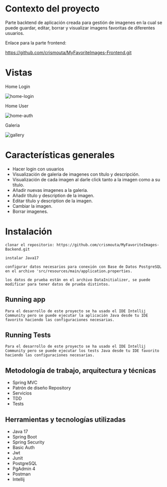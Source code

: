 # Contexto del proyecto
Parte backtend de aplicación creada para gestión de imagenes en la cual se puede guardar, editar, borrar y visualizar imagens favoritas de diferentes usuarios.

Enlace para la parte frontend:

https://github.com/crismouta/MyFavoriteImages-Frontend.git

# Vistas

Home Login

![home-login](https://github.com/crismouta/MyFavoriteImages-Frontend/assets/82060703/83402d78-9d66-4516-83e5-61911226d44a)

Home User

![home-auth](https://github.com/crismouta/MyFavoriteImages-Frontend/assets/82060703/dc910c30-f8a1-417a-bdbd-5233b4d8c6e6)


Galeria

![gallery](https://github.com/crismouta/MyFavoriteImages-Frontend/assets/82060703/885523d2-e8fb-47f2-b25f-7aac1b908a1b)


# Características generales

-  Hacer login con usuarios
-  Visualización de galeria de imagenes con título y descripción.
-  Visualización de cada imagen al darle click tanto a la imagen como a su título.
-  Añadir nuevas imagenes a la galeria.
-  Añadir título y description de la imagen.
-  Editar título y description de la imagen.
-  Cambiar la imagen.
-  Borrar imagenes.


# Instalación


`clonar el repositorio: https://github.com/crismouta/MyFavoriteImages-Backend.git`

`instalar Java17`

`configurar datos necesarios para conexión con Base de Datos PostgreSQL en el archivo 'src/resources/main/application.properties.`

`los datos de prueba están en el archivo DataInitializer, se puede modificar para tener datos de prueba distintos.`


## Running app

`Para el desarrollo de este proyecto se ha usado el IDE Intellij Community pero se puede ejecutar la aplicación Java desde tu IDE favorito haciendo las configuraciones necesarias.`

## Running Tests

`Para el desarrollo de este proyecto se ha usado el IDE Intellij Community pero se puede ejecutar los tests Java desde tu IDE favorito haciendo las configuraciones necesarias.`

## Metodología de trabajo, arquitectura y técnicas

-   Spring MVC
-   Patrón de diseño Repository
-   Servicios
-   TDD
-   Tests


## Herramientas y tecnologías utilizadas
- Java 17
- Spring Boot
- Spring Security
- Basic Auth
- Jwt
- Junit
- PostgreSQL
- PgAdmin 4
- Postman
- Intellij

